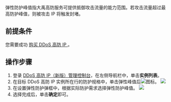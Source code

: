
弹性防护峰值指大禹高防服务可提供抵御攻击流量的能力范围。若攻击流量超过最高防护峰值，则被攻击 IP 将触发封堵。

## 前提条件
您需要成功 [购买 DDoS 高防 IP ](https://cloud.tencent.com/document/product/1014/44082)。

## 操作步骤
1. 登录  [DDoS 高防 IP（新版）管理控制台](https://console.cloud.tencent.com/ddos/antiddos-advanced/package)，在左侧导航栏中，单击**实例列表**。
2. 在目标 DDoS 高防 IP 实例所在行的防护规格中，单击弹性峰值后![](https://main.qcloudimg.com/raw/0d61340e307035f9cb9443e48c8a5dfd.png)图标。
![](https://main.qcloudimg.com/raw/5fa0b062316514e217dad08f65f1691b.png)
3. 在设置弹性防护弹框中，根据实际防护需求选择弹性防护峰值。
![](https://main.qcloudimg.com/raw/08dcb5f593e30e51c430fbebeb37825e.png)
4. 选择完成后，单击**确定**即可。
